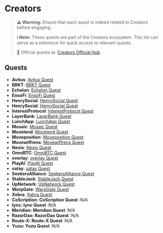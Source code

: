 # Creators

> **⚠️ Warning:** Ensure that each quest is indeed related to Creators before engaging.
> 
> **ℹ️ Note:** These quests are part of the Creators ecosystem. This list can serve as a reference for quick access to relevant quests.
> 
> 🔗 Official quests at: [Creators Official Hub](https://app.galxe.com/)

## Quests

- **Avitus**: [Avitus Quest](https://app.galxe.com/quest/Avitus/GCu4ntkJSC)
- **BRKT**: [BRKT Quest](https://app.galxe.com/quest/BRKT/GCq44tvRHK)
- **Echelon**: [Echelon Quest](https://app.galxe.com/quest/Echelon/GC2C7tkCF5)
- **EnsoFi**: [EnsoFi Quest](https://app.galxe.com/quest/EnsoFi/GCopPtvdfS)
- **HenrySocial**: [HenrySocial Quest](https://app.galxe.com/quest/HenrySocial/GCFiTtktLm)
- **HenrySocial**: [HenrySocial Quest](https://app.galxe.com/quest/HenrySocial/GC4Dhtk7r9)
- **InterestProtocol**: [InterestProtocol Quest](https://app.galxe.com/quest/InterestProtocol/GCQc3tkxsh)
- **LayerBank**: [LayerBank Quest](https://app.galxe.com/quest/LayerBank/GCepXtxdDi)
- **LunchApp**: [LunchApp Quest](https://app.galxe.com/quest/LunchApp/GC3mdtvrvf)
- **Mosaic**: [Mosaic Quest](https://app.galxe.com/quest/Mosaic/GCH1NtvHvD)
- **Movelend**: [Movelend Quest](https://app.galxe.com/quest/Movelend/GCLcbtvLnt)
- **Moveposition**: [Moveposition Quest](https://app.galxe.com/quest/Moveposition/GCZiRtkq4M)
- **Movewiffrens**: [Movewiffrens Quest](https://app.galxe.com/quest/Movewiffrens/GCBcKtvme9)
- **Nexio**: [Nexio Quest](https://app.galxe.com/quest/Nexio/GCSkFtgoEZ)
- **OmniBTC**: [OmniBTC Quest](https://app.galxe.com/quest/OmniBTC/GCq27tvWMS)
- **overlay**: [overlay Quest](https://app.galxe.com/quest/overlay/GCfSmtkE2W)
- **PlayAI**: [PlayAI Quest](https://app.galxe.com/quest/PlayAI/GCRsKtvNKW)
- **satay**: [satay Quest](https://app.galxe.com/quest/satay/GC4tJtkhUg)
- **SeekersAlliance**: [SeekersAlliance Quest](https://app.galxe.com/quest/SeekersAlliance/GCxkAtkurt)
- **StableJack**: [StableJack Quest](https://app.galxe.com/quest/StableJack/GCk1htvdU2)
- **UpNetwork**: [UpNetwork Quest](https://app.galxe.com/quest/UpNetwork/GCNvMtkfjN)
- **WarpGate**: [WarpGate Quest](https://app.galxe.com/quest/WarpGate/GCRSRtvxTo)
- **Xebra**: [Xebra Quest](https://app.galxe.com/quest/Xebra/GCYJptkpza)
- **CoScription: CoScription Quest** :N/A
- **lync: lync Quest** :N/A
- **Meridian: Meridian Quest** :N/A
- **RazorDao: RazorDao Quest** :N/A
- **Route-X: Route-X Quest** :N/A
- **Yuzu: Yuzu Quest** :N/A
